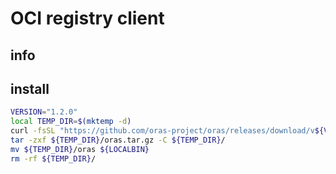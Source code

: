 # OCI registry client

## info

## install
```sh
VERSION="1.2.0"
local TEMP_DIR=$(mktemp -d)
curl -fsSL "https://github.com/oras-project/oras/releases/download/v${VERSION}/oras_${VERSION}_linux_amd64.tar.gz" -o ${TEMP_DIR}/oras.tar.gz
tar -zxf ${TEMP_DIR}/oras.tar.gz -C ${TEMP_DIR}/
mv ${TEMP_DIR}/oras ${LOCALBIN}
rm -rf ${TEMP_DIR}/
```

